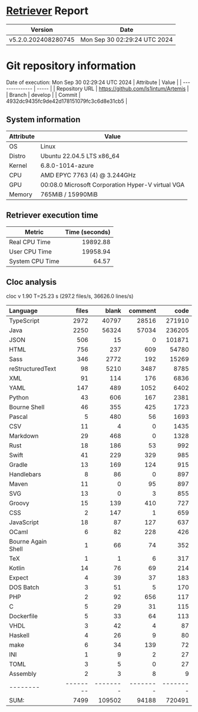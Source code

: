 # [Retriever](https://github.com/PalladioSimulator/Palladio-ReverseEngineering-Retriever) Report
| Version | Date |
| ------- | ---- |
| v5.2.0.202408280745 | Mon Sep 30 02:29:24 UTC 2024 |

# Git repository information
Date of execution: Mon Sep 30 02:29:24 UTC 2024
|    Attribute   | Value |
| -------------- | ----- |
| Repository URL | https://github.com/ls1intum/Artemis |
| Branch         | develop |
| Commit         | 4932dc9435fc9de42d178151079fc3c6d8e31cb5 |


## System information
| Attribute | Value |
| --------- | ----- |
| OS | Linux  |
| Distro | Ubuntu 22.04.5 LTS x86_64  |
| Kernel | 6.8.0-1014-azure  |
| CPU | AMD EPYC 7763 (4) @ 3.244GHz  |
| GPU | 00:08.0 Microsoft Corporation Hyper-V virtual VGA  |
| Memory | 765MiB / 15990MiB  |

## Retriever execution time
| Metric | Time (seconds) |
| --- | ---: |
| Real CPU Time | 19892.88 |
| User CPU Time | 19958.94 |
| System CPU Time | 64.57 |
<!--
Explainations:
- __Real CPU Time__: actual time the command has run (can be less than total time spent in user and system mode for multi-threaded processes)
- __User CPU Time__: time the command has spent running in user mode
- __System CPU Time__: time the command has spent running in system or kernel mode
-->

## Cloc analysis
cloc v 1.90  T=25.23 s (297.2 files/s, 36626.0 lines/s)

Language|files|blank|comment|code
:-------|-------:|-------:|-------:|-------:
TypeScript|2972|40797|28516|271910
Java|2250|56324|57034|236205
JSON|506|15|0|101871
HTML|756|237|609|54780
Sass|346|2772|192|15269
reStructuredText|98|5210|3487|8785
XML|91|114|176|6836
YAML|147|489|1052|6402
Python|43|606|167|2381
Bourne Shell|46|355|425|1723
Pascal|5|480|56|1693
CSV|11|4|0|1435
Markdown|29|468|0|1328
Rust|18|186|53|992
Swift|41|229|329|985
Gradle|13|169|124|915
Handlebars|8|86|0|897
Maven|11|0|95|897
SVG|13|0|3|855
Groovy|15|139|410|727
CSS|2|147|1|659
JavaScript|18|87|127|637
OCaml|6|82|228|426
Bourne Again Shell|1|66|74|352
TeX|1|1|6|317
Kotlin|14|76|69|214
Expect|4|39|37|183
DOS Batch|3|51|5|170
PHP|2|92|656|117
C|5|29|31|115
Dockerfile|5|33|64|113
VHDL|3|42|4|87
Haskell|4|26|9|80
make|6|34|139|72
INI|1|9|2|27
TOML|3|5|0|27
Assembly|2|3|8|9
--------|--------|--------|--------|--------
SUM:|7499|109502|94188|720491
